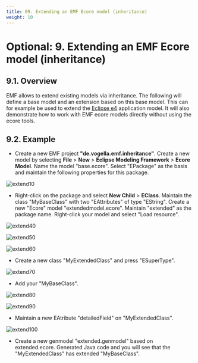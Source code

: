 ```yaml
---
title: 09. Extending an EMF Ecore model (inheritance)
weight: 10
---
```


# Optional: 9. Extending an EMF Ecore model (inheritance)

## 9.1. Overview

EMF allows to extend existing models via inheritance. The following will define a base model and an extension based on this base model. This can for example be used to extend the [Eclipse e4](http://www.vogella.com/tutorials/EclipseE4/article.html) application model. It will also demonstrate how to work with EMF ecore models directly without using the ecore tools.

## 9.2. Example

- Create a new EMF project **"de.vogella.emf.inheritance"**. Create a new model by selecting **File** > **New** > **Eclipse Modeling Framework** > **Ecore Model**. Name the model \"base.ecore\". Select \"EPackage\" as the basis and maintain the following properties for this package.

![extend10](/gse/img/image34.png)

- Right-click on the package and select **New Child** > **EClass**. Maintain the class \"MyBaseClass\" with two \"EAttributes\" of type \"EString\". Create a new \"Ecore\" model \"extendedmodel.ecore\". Maintain \"extended\" as the package name. Right-click your model and select \"Load resource\".


![extend40](/gse/img/image35.png)

![extend50](/gse/img/image36.png)

![extend60](/gse/img/image37.png)

- Create a new class \"MyExtendedClass\" and press \"ESuperType\".

![extend70](/gse/img/image38.png)

- Add your \"MyBaseClass\".

![extend80](/gse/img/image39.png)

![extend90](/gse/img/image40.png)

- Maintain a new EAtribute \"detailedField\" on \"MyExtendedClass\".

![extend100](/gse/img/image41.png)

- Create a new genmodel \"extended.genmodel\" based on extended.ecore. Generated Java code and you will see that the \"MyExtendedClass\" has extended \"MyBaseClass\".

